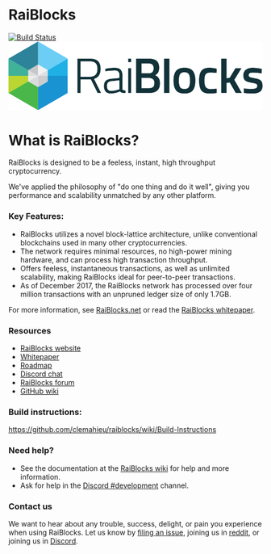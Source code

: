 RaiBlocks  
====
[![Build Status](https://travis-ci.org/clemahieu/raiblocks.svg?branch=master)](https://travis-ci.org/clemahieu/raiblocks)
![Logo of RaiBlocks](https://github.com/clemahieu/raiblocks/blob/master/logo.png)

# What is RaiBlocks?
RaiBlocks is designed to be a feeless, instant, high throughput cryptocurrency.

We've applied the philosophy of "do one thing and do it well", giving you performance and scalability unmatched by any other platform.

### Key Features:
* RaiBlocks utilizes a novel block-lattice architecture, unlike conventional blockchains used in many other cryptocurrencies.
* The network requires minimal resources, no high-power mining hardware, and can process high transaction throughput.
* Offers feeless, instantaneous transactions, as well as unlimited scalability, making RaiBlocks ideal for peer-to-peer transactions.
* As of December 2017, the RaiBlocks network has processed over four million transactions with an unpruned ledger size of only 1.7GB.

For more information, see [RaiBlocks.net](https://raiblocks.net/) or read the [RaiBlocks whitepaper](https://raiblocks.net/media/RaiBlocks_Whitepaper__English.pdf). 

### Resources
- [RaiBlocks website](https://raiblocks.net)
- [Whitepaper](https://raiblocks.net/media/RaiBlocks_Whitepaper__English.pdf)
- [Roadmap](https://raiblocks.net/media/raiblocks-roadmap-v2-en.png)
- [Discord chat](https://chat.raiblocks.net)
- [RaiBlocks forum](https://forum.raiblocks.net/)
- [GitHub wiki](https://github.com/clemahieu/raiblocks/wiki)

### Build instructions: 
https://github.com/clemahieu/raiblocks/wiki/Build-Instructions

### Need help?
- See the documentation at the [RaiBlocks wiki](https://github.com/clemahieu/raiblocks/wiki) for help and more information.
- Ask for help in the [Discord #development](https://discordapp.com/channels/370266023905198083/370285507185344524) channel.

### Contact us

We want to hear about any trouble, success, delight, or pain you experience when
using RaiBlocks. Let us know by [filing an issue](https://github.com/clemahieu/raiblocks/issues), joining us in [reddit](https://www.reddit.com/r/RaiBlocks), or joining us in [Discord](https://chat.raiblocks.net).